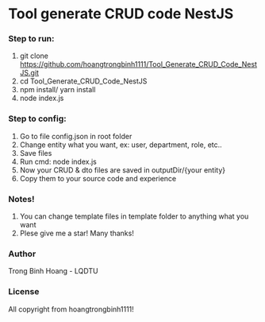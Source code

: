 # Tool generate CRUD code NestJS

### Step to run:

1. git clone https://github.com/hoangtrongbinh1111/Tool_Generate_CRUD_Code_NestJS.git
2. cd Tool_Generate_CRUD_Code_NestJS
3. npm install/ yarn install
4. node index.js

### Step to config:

1. Go to file config.json in root folder
2. Change entity what you want, ex: user, department, role, etc..
3. Save files
4. Run cmd: node index.js
5. Now your CRUD & dto files are saved in outputDir/{your entity}
6. Copy them to your source code and experience

### Notes!

1. You can change template files in template folder to anything what you want
2. Plese give me a star! Many thanks!

### Author

Trong Binh Hoang - LQDTU

### License

All copyright from hoangtrongbinh1111!
